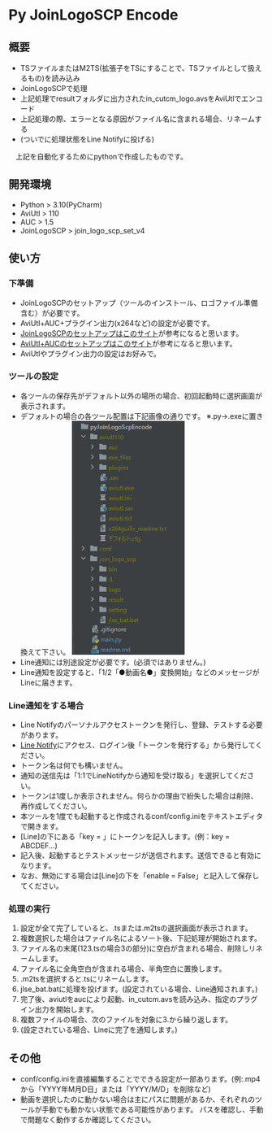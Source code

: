 # Py JoinLogoSCP Encode
## 概要

* TSファイルまたはM2TS(拡張子をTSにすることで、TSファイルとして扱えるもの)を読み込み
* JoinLogoSCPで処理
* 上記処理でresultフォルダに出力されたin_cutcm_logo.avsをAviUtlでエンコード
* 上記処理の際、エラーとなる原因がファイル名に含まれる場合、リネームする
* (ついでに処理状態をLine Notifyに投げる)

　上記を自動化するためにpythonで作成したものです。

## 開発環境
* Python > 3.10(PyCharm)
* AviUtl > 110
* AUC > 1.5
* JoinLogoSCP > join_logo_scp_set_v4

## 使い方
### 下準備
* JoinLogoSCPのセットアップ（ツールのインストール、ロゴファイル準備含む）が必要です。
* AviUtl+AUC+プラグイン出力(x264など)の設定が必要です。
* [JoinLogoSCPのセットアップはこのサイト](https://enctools.com/join-logo-scp/#toc4)が参考になると思います。
* [AviUtl+AUCのセットアップはこのサイト](https://www.cg-method.com/aviutl-aviutl-control/)が参考になると思います。
* AviUtlやプラグイン出力の設定はお好みで。

### ツールの設定
* 各ツールの保存先がデフォルト以外の場所の場合、初回起動時に選択画面が表示されます。
* デフォルトの場合の各ツール配置は下記画像の通りです。 ※.py->.exeに置き換えて下さい。
  ![pyjlsenc_dir.png](img%2Fpyjlsenc_dir.png)
* Line通知には別途設定が必要です。(必須ではありません。)
* Line通知を設定すると、「1/2「●動画名●」変換開始」などのメッセージがLineに届きます。

### Line通知をする場合
* Line Notifyのパーソナルアクセストークンを発行し、登録、テストする必要があります。
* [Line Notify](https://notify-bot.line.me/ja/)にアクセス、ログイン後「トークンを発行する」から発行してください。
* トークン名は何でも構いません。
* 通知の送信先は「1:1でLineNotifyから通知を受け取る」を選択してください。
* トークンは1度しか表示されません。何らかの理由で紛失した場合は削除、再作成してください。
* 本ツールを1度でも起動すると作成されるconf/config.iniをテキストエディタで開きます。
* [Line]の下にある「key = 」にトークンを記入します。(例：key = ABCDEF...)
* 記入後、起動するとテストメッセージが送信されます。送信できると有効になります。
* なお、無効にする場合は[Line]の下を「enable = False」と記入して保存してください。

### 処理の実行
1. 設定が全て完了していると、.tsまたは.m2tsの選択画面が表示されます。
2. 複数選択した場合はファイル名によるソート後、下記処理が開始されます。
3. ファイル名の末尾(123.tsの場合3の部分)に空白が含まれる場合、削除しリネームします。
4. ファイル名に全角空白が含まれる場合、半角空白に置換します。
5. .m2tsを選択すると.tsにリネームします。
6. jlse_bat.batに処理を投げます。(設定されている場合、Line通知されます。)
7. 完了後、aviutlをaucにより起動、in_cutcm.avsを読み込み、指定のプラグイン出力を開始します。
8. 複数ファイルの場合、次のファイルを対象に3.から繰り返します。
9. (設定されている場合、Lineに完了を通知します。)

## その他
* conf/config.iniを直接編集することでできる設定が一部あります。(例:.mp4から「YYYY年M月D日」または「YYYY/M/D」を削除など)
* 動画を選択したのに動かない場合は主にパスに問題があるか、それぞれのツールが手動でも動かない状態である可能性があります。
パスを確認し、手動で問題なく動作するか確認してください。

